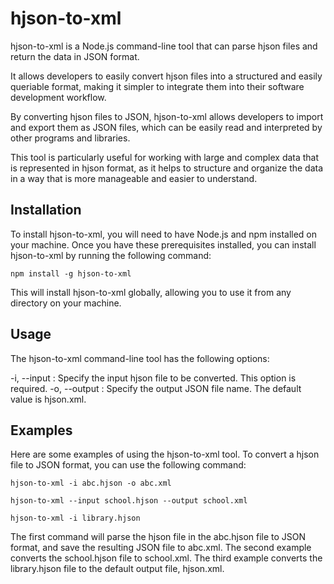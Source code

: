 # hjson-to-xml

hjson-to-xml is a Node.js command-line tool that can parse hjson files and return the data in JSON format.

It allows developers to easily convert hjson files into a structured and easily queriable format, making it simpler to integrate them into their software development workflow.

By converting hjson files to JSON, hjson-to-xml allows developers to import and export them as JSON files, which can be easily read and interpreted by other programs and libraries.

This tool is particularly useful for working with large and complex data that is represented in hjson format, as it helps to structure and organize the data in a way that is more manageable and easier to understand.

## Installation
To install hjson-to-xml, you will need to have Node.js and npm installed on your machine. Once you have these prerequisites installed, you can install hjson-to-xml by running the following command:

`npm install -g hjson-to-xml`

This will install hjson-to-xml globally, allowing you to use it from any directory on your machine.

## Usage
The hjson-to-xml command-line tool has the following options:

-i, --input : Specify the input hjson file to be converted. This option is required.
-o, --output : Specify the output JSON file name. The default value is hjson.xml.

## Examples
Here are some examples of using the hjson-to-xml tool. To convert a hjson file to JSON format, you can use the following command:

`hjson-to-xml -i abc.hjson -o abc.xml`

`hjson-to-xml --input school.hjson --output school.xml`

`hjson-to-xml -i library.hjson`

The first command will parse the hjson file in the abc.hjson file to JSON format, and save the resulting JSON file to abc.xml. The second example converts the school.hjson file to school.xml. The third example converts the library.hjson file to the default output file, hjson.xml.